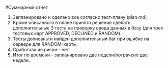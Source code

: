 #Суммарный отчет
1. Запланировано и сделано все согласно тест-плану (plan.md)
2. Кроме описанного в плане принято решение сделать дополнительные 3 теста на проверку ввода данных в базу (для трех тестовых карт APPROVED, DECLINED и RANDOM).
3. Тесты дописаны и найден дополнительный баг при ошибке на сервере для RANDOM-карты.
4. Сработавшие риски - нет.
5. Итог по времени - запланировано две недели/потрачено две недели.